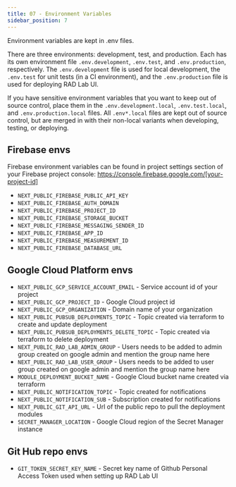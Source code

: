 ```yaml
---
title: 07 - Environment Variables
sidebar_position: 7
---
```


Environment variables are kept in .env files.

There are three environments: development, test, and production. Each has its own environment file `.env.development`, `.env.test`, and `.env.production`, respectively. The `.env.development` file is used for local development, the `.env.test` for unit tests (in a CI environment), and the `.env.production` file is used for deploying RAD Lab UI.

If you have sensitive environment variables that you want to keep out of source control, place them in the `.env.development.local`, `.env.test.local`, and `.env.production.local` files. All `.env*.local` files are kept out of source control, but are merged in with their non-local variants when developing, testing, or deploying.

## Firebase envs

Firebase environment variables can be found in project settings section of your Firebase project console: https://console.firebase.google.com/[your-project-id]

- `NEXT_PUBLIC_FIREBASE_PUBLIC_API_KEY`
- `NEXT_PUBLIC_FIREBASE_AUTH_DOMAIN`
- `NEXT_PUBLIC_FIREBASE_PROJECT_ID`
- `NEXT_PUBLIC_FIREBASE_STORAGE_BUCKET`
- `NEXT_PUBLIC_FIREBASE_MESSAGING_SENDER_ID`
- `NEXT_PUBLIC_FIREBASE_APP_ID`
- `NEXT_PUBLIC_FIREBASE_MEASUREMENT_ID`
- `NEXT_PUBLIC_FIREBASE_DATABASE_URL`

## Google Cloud Platform envs

- `NEXT_PUBLIC_GCP_SERVICE_ACCOUNT_EMAIL` - Service account id of your project
- `NEXT_PUBLIC_GCP_PROJECT_ID` - Google Cloud project id
- `NEXT_PUBLIC_GCP_ORGANIZATION` - Domain name of your organization
- `NEXT_PUBLIC_PUBSUB_DEPLOYMENTS_TOPIC` - Topic created via terraform to create and update deployment
- `NEXT_PUBLIC_PUBSUB_DEPLOYMENTS_DELETE_TOPIC` - Topic created via terraform to delete deployment
- `NEXT_PUBLIC_RAD_LAB_ADMIN_GROUP` - Users needs to be added to admin group created on google admin and mention the group name here
- `NEXT_PUBLIC_RAD_LAB_USER_GROUP` - Users needs to be added to user group created on google admin and mention the group name here
- `MODULE_DEPLOYMENT_BUCKET_NAME` - Google Cloud bucket name created via terraform
- `NEXT_PUBLIC_NOTIFICATION_TOPIC` - Topic created for notifications
- `NEXT_PUBLIC_NOTIFICATION_SUB` - Subscription created for notifications
- `NEXT_PUBLIC_GIT_API_URL` - Url of the public repo to pull the deployment modules
- `SECRET_MANAGER_LOCATION` - Google Cloud region of the Secret Manager instance

## Git Hub repo envs

- `GIT_TOKEN_SECRET_KEY_NAME` - Secret key name of Github Personal Access Token used when setting up RAD Lab UI
